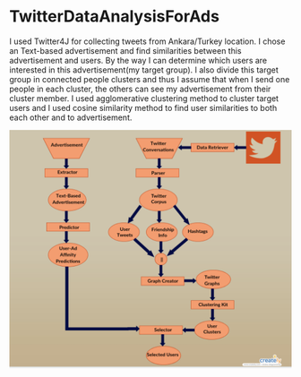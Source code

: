 # TwitterDataAnalysisForAds
I used Twitter4J for collecting tweets from Ankara/Turkey location. 
I chose an Text-based advertisement and find similarities between this advertisement and users.
By the way I can determine which users are interested in this advertisement(my target group).
I also divide this target group in connected people clusters and thus I assume that when I send one people in each cluster,
the others can see my advertisement from their cluster member.
I used agglomerative clustering method to cluster target users and I used cosine similarity method to find user similarities to both each other and to advertisement.  


![Screenshot](pathway.png)
